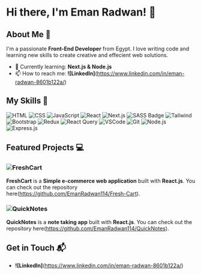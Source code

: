 # Hi there, I'm Eman Radwan! 👋

## About Me 🚀

I'm a passionate **Front-End Developer** from Egypt. I love writing code and learning new skills to create creative and effecient web solutions.

- 🌱 Currently learning: **Next.js & Node.js**
- 📫 How to reach me: **![LinkedIn]**(https://www.linkedin.com/in/eman-radwan-8601b122a/)

## My Skills 🧠

![HTML](https://img.shields.io/badge/-HTML-E34F26?style=flat-square&logo=html5&logoColor=white)
![CSS](https://img.shields.io/badge/-CSS-1572B6?style=flat-square&logo=css3&logoColor=white)
![JavaScript](https://img.shields.io/badge/-JavaScript-F7DF1E?style=flat-square&logo=javascript&logoColor=black)
![React](https://img.shields.io/badge/-React-61DAFB?style=flat-square&logo=react&logoColor=black)
![Next.js](https://img.shields.io/badge/next.js-000000?style=for-the-badge&logo=nextdotjs&logoColor=white)
![SASS Badge](https://img.shields.io/badge/Sass-CC6699?style=for-the-badge&logo=sass&logoColor=white)
![Tailwind](https://img.shields.io/badge/Tailwind_CSS-092749?style=for-the-badge&logo=tailwindcss&logoColor=06B6D4&labelColor=000000)
![Bootstrap](https://img.shields.io/badge/Bootstrap-563D7C?style=for-the-badge&logo=bootstrap&logoColor=white)
![Redux](https://img.shields.io/badge/Redux-593D88?style=for-the-badge&logo=redux&logoColor=white)
![React Query](https://img.shields.io/badge/-React_Query-FF4154?style=for-the-badge&logo=react%20query&logoColor=white)
![VSCode](https://img.shields.io/badge/Visual_Studio-0078d7?style=for-the-badge&logo=visual%20studio&logoColor=white)
![Git](https://img.shields.io/badge/Git-F05032?style=for-the-badge&logo=git&logoColor=white)
![Node.js](https://img.shields.io/badge/-Node.js-339933?style=flat-square&logo=node.js&logoColor=white)
![Express.js](https://img.shields.io/badge/Express.js-000000?style=for-the-badge&logo=express&logoColor=white)

## Featured Projects 💻

### ![FreshCart](https://fresh-cart-ecommerce.vercel.app)

**FreshCart** is a **Simple e-commerce web application** built with **React.js**. You can check out the repository here(https://github.com/EmanRadwan114/Fresh-Cart).

### ![QuickNotes](https://quick-notes-xi.vercel.app)

**QuickNotes** is a **note taking app** built with **React.js**. You can check out the repository here(https://github.com/EmanRadwan114/QuickNotes).

## Get in Touch 📬

- **![LinkedIn]**(https://www.linkedin.com/in/eman-radwan-8601b122a/)
